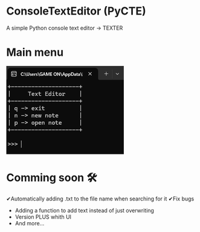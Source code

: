 # ConsoleTextEditor (PyCTE)
A simple Python console text editor -> TEXTER

# Main menu
![main](/images/main.png)

# Comming soon 🛠️

✔Automatically adding .txt to the file name when searching for it
✔Fix bugs
- Adding a function to add text instead of just overwriting
- Version PLUS whith UI
- And more...

  
